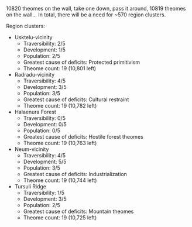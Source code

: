 10820 theomes on the wall, take one down, pass it around, 10819 theomes on the wall...  In total, there will be a need for ~570 region clusters.

Region clusters:
* Usktelu-vicinity
	* Traversibility:  2/5
	* Development:  1/5
	* Population:  2/5
	* Greatest cause of deficits:  Protected primitivism
	* Theome count:  19  (10,801 left)
* Radradu-vicinity
	* Traversibility:  4/5
	* Development:  3/5
	* Population:  3/5
	* Greatest cause of deficits:  Cultural restraint
	* Theome count:  19  (10,782 left)
* Halaenura Forest
	* Traversibility:  0/5
	* Development:  0/5
	* Population:  0/5
	* Greatest cause of deficits:  Hostile forest theomes
	* Theome count:  19 (10,763 left)
* Neum-vicinity
	* Traversibility:  4/5
	* Development:  5/5
	* Population:  3/5
	* Greatest cause of deficits:  Industrialization
	* Theome count:  19 (10,744 left)
* Tursuli Ridge
	* Traversibility:  1/5
	* Development:  3/5
	* Population:  2/5
	* Greatest cause of deficits:  Mountain theomes
	* Theome count:  19 (10,725 left)